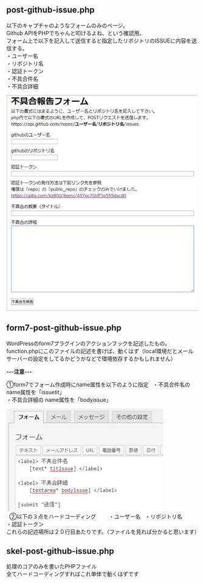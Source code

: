 ## post-github-issue.php  
以下のキャプチャのようなフォームのみのページ。  
Github APIをPHPでちゃんと叩けるよね、という確認用。  
フォーム上で以下を記入して送信すると指定したリポジトリのISSUEに内容を送信する。  
・ユーザー名  
・リポジトリ名  
・認証トークン  
・不具合件名  
・不具合詳細  
  
![キャプチャ](/images/form.jpg)  


## form7-post-github-issue.php 
WordPressのform7プラグインのアクションフックを記述したもの。  
function.phpにこのファイルの記述を書けば、動くはず（local環境だとメールサーバーの設定をしてるかどうかなどで環境依存するかもしれません）

**---注意---** 
  
①form7でフォーム作成時にname属性を以下のように指定    
・不具合件名の name属性を「issuetit」    
・不具合詳細の name属性を「bodyissue」  
  
![キャプチャ](/images/wp-form.png)  
  
②以下の３点をハードコーディング    　
・ユーザー名   
・リポジトリ名  
・認証トークン  
これらの記述場所は２０行目あたりです。（ファイルを見れば分かると思います）

## skel-post-github-issue.php
処理のコアのみを書いたPHPファイル  
全てハードコーディングすればこれ単体で動くはずです
